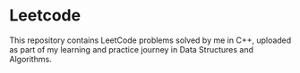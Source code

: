 # Leetcode
This repository contains LeetCode problems solved by me in C++, uploaded as part of my learning and practice journey in Data Structures and Algorithms.
